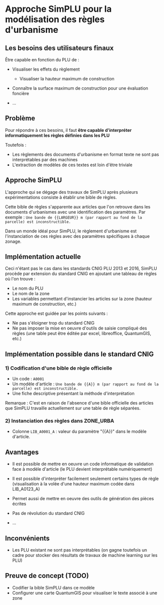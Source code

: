 # Approche SimPLU pour la modélisation des règles d'urbanisme

## Les besoins des utilisateurs finaux

Être capable en fonction du PLU de :

* Visualiser les effets du règlement
    * Visualiser la hauteur maximum de construction 

* Connaître la surface maximum de construction pour une évaluation foncière

* ...


## Problème

Pour répondre à ces besoins, il faut **être capable d'interpréter informatiquement les règles définies dans les PLU**

Toutefois :

* Les règlements des documents d'urbanisme en format texte ne sont pas interprétables par des machines
* L'extraction de modèles de ces textes est loin d'être triviale


## Approche SimPLU

L'approche qui se dégage des travaux de SimPLU après plusieurs expérimentations consiste à établir une bible de règles.

Cette bible de règles s'apparente aux articles que l'on retrouve dans les documents d'urbanismes avec une identification des paramètres. Par exemple : `Une bande de {{LARGEUR}} m (par rapport au fond de la parcelle) est inconstructible.`

Dans un monde idéal pour SimPLU, le règlement d'urbanisme est l'instanciation de ces règles avec des paramètres spécifiques à chaque zonage. 


## Implémentation actuelle

Ceci n'étant pas le cas dans les standards CNIG PLU 2013 et 2016, SimPLU procède par extension du standard CNIG en ajoutant une tableau de règles où l'on trouve :

* Le nom du PLU
* Le nom de la zone
* Les variables permettant d'instancier les articles sur la zone (hauteur maximum de construction, etc.)

Cette approche est guidée par les points suivants :

* Ne pas s'éloigner trop du standard CNIG
* Ne pas imposer la mise en oeuvre d'outils de saisie compliqué des règles (une table peut être éditée par excel, libreoffice, QuantumGIS, etc.)


## Implémentation possible dans le standard CNIG

### 1) Codification d'une bible de règle officielle

* Un code : `A0001`
* Un modèle d'article : `Une bande de {{A}} m (par rapport au fond de la parcelle) est inconstructible.` 
* Une fiche descriptive présentant la méthode d'interprétation

Remarque : C'est en raison de l'absence d'une bible officielle des articles que SimPLU travaille actuellement sur une table de règle séparées.


### 2) Instanciation des règles dans ZONE_URBA

 * Colonne `LIB_A0001_A` : valeur du paramètre "{{A}}" dans le modèle d'article.


## Avantages

* Il est possible de mettre en oeuvre un code informatique de validation face à modèle d'article (le PLU devient interprétable numériquement)

* Il est possible d'interpréter facilement seulement certains types de règle (visualisation à la volée d'une hauteur maximum codée dans LIB_A0123_A)

* Permet aussi de mettre en oeuvre des outils de génération des pièces écrites

* Pas de révolution du standard CNIG

* ...

## Inconvénients

* Les PLU existant ne sont pas interprétables (on gagne toutefois un cadre pour stocker des résultats de travaux de machine learning sur les PLU)



## Preuve de concept (TODO)

* Codifier la bible SimPLU dans ce modèle
* Configurer une carte QuantumGIS pour visualiser le texte associé à une zone
